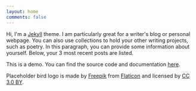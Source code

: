 ```yaml
---
layout: home
comments: false
---
```


Hi, I'm a [Jekyll](https://jekyllrb.com/) theme. I am particularly great for a writer's blog or personal webpage. You can also use collections to hold your other writing projects, such as poetry. In this paragraph, you can provide some information about yourself. Below, your 3 most recent posts are listed. 

This is a demo. You can find the source code and documentation [here](https://github.com/sharathdt/sparrow). 

Placeholder bird logo is made by [Freepik](http://www.freepik.com) from [Flaticon](http://www.flaticon.com) and licensed by [CC 3.0 BY](http://creativecommons.org/licenses/by/3.0/).






